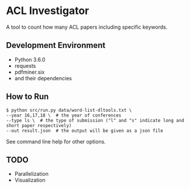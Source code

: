 # ACL Investigator

A tool to count how many ACL papers including specific keywords.

## Development Environment

* Python 3.6.0
* requests
* pdfminer.six
* and their dependencies

## How to Run

```
$ python src/run.py data/word-list-dltools.txt \
--year 16,17,18 \  # the year of conferences
--type ls \  # the type of submission ("l" and "s" indicate long and short paper respectively)
--out result.json  # the output will be given as a json file
```

See command line help for other options.


## TODO

- Parallelization
- Visualization
